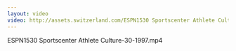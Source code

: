 ```yaml
---
layout: video
video: http://assets.switzerland.com/ESPN1530 Sportscenter Athlete Culture-30-1997.mp4
---
```

ESPN1530 Sportscenter Athlete Culture-30-1997.mp4
